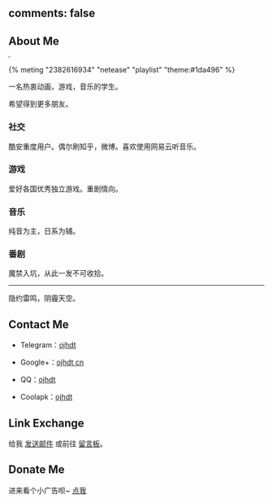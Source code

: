 comments: false
---

## About Me



<iframe width=0 height=0 ></iframe>

{% meting "2382616934" "netease" "playlist" "theme:#1da496" %}


一名热衷动画，游戏，音乐的学生。


希望得到更多朋友。

### 社交

酷安重度用户。偶尔刷知乎，微博。喜欢使用网易云听音乐。

### 游戏

爱好各国优秀独立游戏。重剧情向。

### 音乐

纯音为主，日系为辅。

### 番剧

魔禁入坑，从此一发不可收拾。

---


隐约雷鸣，阴霾天空。

## Contact Me

* Telegram：[ojhdt](https://telegram.me/ojhdt)

* Google+：[ojhdt cn](https://plus.google.com/+ojhdtcn)

* QQ：[ojhdt](http://qm.qq.com/cgi-bin/qm/qr?k=bFjSSG1j2-7-Quxa3NcJiOOMvkXBqgpk)

* Coolapk：[ojhdt](http://www.coolapk.com/u/617206)

## Link Exchange

给我 [发送邮件](mailto:%20ojhdtmail@gmail.com) 或前往 [留言板](https://ojhdt.club/board/)。

## Donate Me

进来看个小广告呗~ [点我](https://ojhdt.club/donate/)